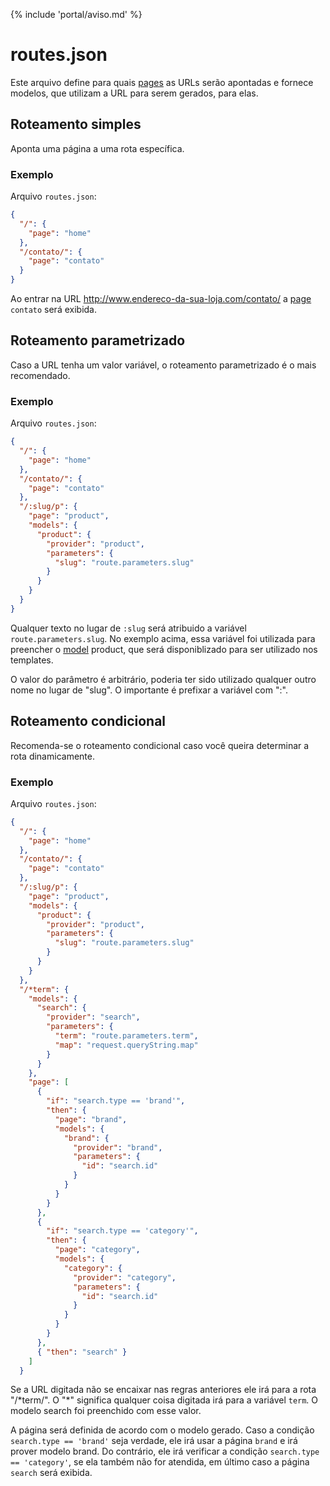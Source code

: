 {% include 'portal/aviso.md' %}

# routes.json

Este arquivo define para quais [pages](templates/pages.html) as URLs serão apontadas e fornece modelos, que utilizam a URL para serem gerados, para elas.

## Roteamento simples

Aponta uma página a uma rota específica.

### Exemplo

Arquivo `routes.json`:
```json
{
  "/": {
    "page": "home"
  },
  "/contato/": {
    "page": "contato"
  }
}
```

Ao entrar na URL http://www.endereco-da-sua-loja.com/contato/ a [page](templates/pages.html) `contato` será exibida.

## Roteamento parametrizado

Caso a URL tenha um valor variável, o roteamento parametrizado é o mais recomendado.

### Exemplo

Arquivo `routes.json`:
```json
{
  "/": {
    "page": "home"
  },
  "/contato/": {
    "page": "contato"
  },
  "/:slug/p": {
    "page": "product",
    "models": {
      "product": {
        "provider": "product",
        "parameters": {
          "slug": "route.parameters.slug"
        }
      }
    }
  }
}
```

Qualquer texto no lugar de `:slug` será atribuido a variável `route.parameters.slug`. No exemplo acima, essa variável foi utilizada para preencher o [model](models.html) product, que será disponiblizado para ser utilizado nos templates.

O valor do parâmetro é arbitrário, poderia ter sido utilizado qualquer outro nome no lugar de "slug". O importante é prefixar a variável com ":".

## Roteamento condicional

Recomenda-se o roteamento condicional caso você queira determinar a rota dinamicamente.

### Exemplo

Arquivo `routes.json`:
```json
{
  "/": {
    "page": "home"
  },
  "/contato/": {
    "page": "contato"
  },
  "/:slug/p": {
    "page": "product",
    "models": {
      "product": {
        "provider": "product",
        "parameters": {
          "slug": "route.parameters.slug"
        }
      }
    }
  },
  "/*term": {
    "models": {
      "search": {
        "provider": "search",
        "parameters": {
          "term": "route.parameters.term",
          "map": "request.queryString.map"
        }
      }
    },
    "page": [
      {
        "if": "search.type == 'brand'",
        "then": {
          "page": "brand",
          "models": {
            "brand": {
              "provider": "brand",
              "parameters": {
                "id": "search.id"
              }
            }
          }
        }
      },
      {
        "if": "search.type == 'category'",
        "then": {
          "page": "category",
          "models": {
            "category": {
              "provider": "category",
              "parameters": {
                "id": "search.id"
              }
            }
          }
        }
      },
      { "then": "search" }
    ]
  }
```

Se a URL digitada não se encaixar nas regras anteriores ele irá para a rota "/\*term/". O "*" significa qualquer coisa digitada irá para a variável `term`. O modelo search foi preenchido com esse valor.

A página será definida de acordo com o modelo gerado. Caso a condição `search.type == 'brand'` seja verdade, ele irá usar a página `brand` e irá prover modelo brand. Do contrário, ele irá verificar a condição `search.type == 'category'`, se ela também não for atendida, em último caso a página `search` será exibida.
